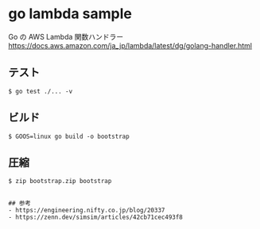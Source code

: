 # go lambda sample

Go の AWS Lambda 関数ハンドラー
https://docs.aws.amazon.com/ja_jp/lambda/latest/dg/golang-handler.html

## テスト
```
$ go test ./... -v
```

## ビルド
```
$ GOOS=linux go build -o bootstrap
```

## 圧縮
```
$ zip bootstrap.zip bootstrap
```

```

## 参考
- https://engineering.nifty.co.jp/blog/20337
- https://zenn.dev/simsim/articles/42cb71cec493f8
